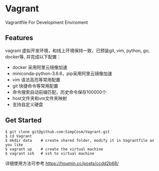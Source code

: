 # Vagrant
Vagrantfile For Development Enviroment

## Features
vagrant 虚拟开发环境，和线上环境保持一致，已预装git, vim, python, go, docker等, 并完成以下配置：

- docker 采用阿里云镜像加速
- miniconda-python-3.6.6，pip采用阿里云镜像加速
- vim 语法高亮等常用配置
- git 快捷命令等常用配置
- 命令搜索自动前缀匹配，历史命令保存100000个
- host文件夹和vm文件夹映射
- 支持自定义硬盘


## Get Started

```
$ git clone git@github.com:SimpCosm/Vagrant.git
$ cd Vagrant
$ mkdir data    # create shared folder, modify it in Vagrantfile as you like
$ vagrant up    # create the virtual machine 
$ vagrant ssh   # ssh to virtual machine
```

详细使用方法可参考 https://houmin.cc/posts/ccdd2b68/
